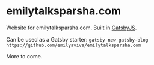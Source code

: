 # emilytalksparsha.com
Website for emilytalksparsha.com. Built in [GatsbyJS](https://www.gatsbyjs.org/).

Can be used as a Gatsby starter:
`gatsby new gatsby-blog https://github.com/emilyaviva/emilytalksparsha.com`

More to come.
